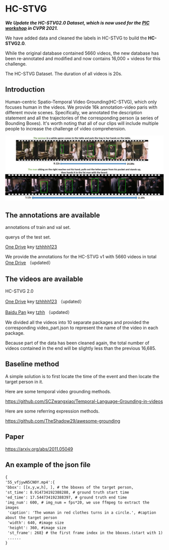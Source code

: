 # HC-STVG
***We Update the HC-STVG2.0 Dataset, which is now used for the [PIC workshop](http://picdataset.com/challenge/task/hcvg/) in CVPR 2021.***

We  have added data and cleaned the labels in HC-STVG to build the **HC-STVG2.0**.

While the original database contained 5660 videos, the new database has been re-annotated and modified and now contains 16,000 + videos for this challenge.

The HC-STVG Dataset. The duration of all videos is 20s.

## Introduction

Human-centric Spatio-Temporal Video Grounding(HC-STVG), which only focuses human in the videos. We provide 16k annotation-video paris with different movie scenes. Specifically, we annotated the description statement and all the trajectories of the corresponding person (a series of Bounding Boxes). It's worth noting that all of our clips will include multiple people to increase the challenge of video comprehension.

![](task_hcvg.jpg)

## The annotations are available


annotations of train and val set.


querys of the test set.


[One Drive](https://intxyz-my.sharepoint.com/:f:/g/personal/zongheng_picdataset_com/ErqA01jikPZKnudZe6-Za9MBe17XXAxJr9ODn65Z2qGKkw?e=7vKw1U) key <u> tzhhhh123</u>     

We provide the annotations for the HC-STVG v1 with 5660 videos in total [One Drive](https://intxyz-my.sharepoint.com/:f:/g/personal/zongheng_picdataset_com/EgIzBzuHYPtItBIqIq5hNrsBBE9cnhJDWjXuorxXMhMZGQ?e=qvsBjE)  （updated）
## The videos are available

HC-STVG 2.0

[One Drive](https://intxyz-my.sharepoint.com/:f:/g/personal/zongheng_picdataset_com/ErqA01jikPZKnudZe6-Za9MBe17XXAxJr9ODn65Z2qGKkw?e=7vKw1U) key <u> tzhhhh123</u>     （updated）

[Baidu Pan](https://pan.baidu.com/s/1aSVuZzHJk5bWLXm7bfJ0Xw) key <u> tzhh</u>     （updated）

We divided all the videos into 10 separate packages and provided the corresponding video_part.json to represent the name of the video in each package.

Because part of the data has been cleaned again, the total number of videos contained in the end will be slightly less than the previous 16,685. 

## Baseline method

A simple solution is to first locate the time of the event and then locate the target person in it.

Here are some temporal video grounding methods.

https://github.com/SCZwangxiao/Temporal-Language-Grounding-in-videos

Here are some referring expression methods.

https://github.com/TheShadow29/awesome-grounding

## Paper

https://arxiv.org/abs/2011.05049

## An example of the json file
	{  
	'55_vfjywN5CN0Y.mp4':{  
	'bbox': [[x,y,w,h], ], # the bboxes of the target person,   
	'st_time': 8.914734192388288, # ground truth start time  
	'ed_time': 17.544734192388397, # ground truth end time  
	'img_num': 600, # img_num = fps*20, we use ffmpeg to extract the images  
	 'caption': 'The woman in red clothes turns in a circle.', #caption about the target person  
	 'width': 640, #image size  
	 'height': 360, #image size  
	 'st_frame': 268} # the first frame index in the bboxes.(start with 1)  
	 ......  
	}  
